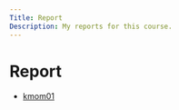 ```yaml
---
Title: Report
Description: My reports for this course.
---
```


Report
==========================

* [kmom01](report/kmom01)